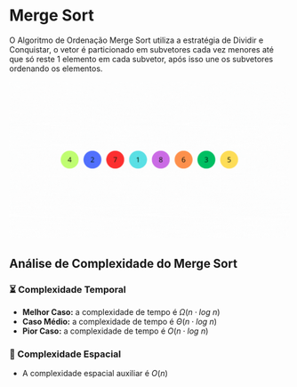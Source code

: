 # Merge Sort

O Algoritmo de Ordenação Merge Sort utiliza a estratégia de Dividir e Conquistar, o vetor é particionado em subvetores cada vez menores até que só reste 1 elemento em cada subvetor, após isso une os subvetores ordenando os elementos.

![](https://github.com/sc-math/Sort-Algorithms/blob/main/Merge%20Sort/merge_sort_example.gif)

## Análise de Complexidade do Merge Sort 

### ⏳ Complexidade Temporal
- **Melhor Caso:** a complexidade de tempo é $Ω(n \cdot log\ n)$
- **Caso Médio:** a complexidade de tempo é $Θ(n \cdot log\ n)$ 
- **Pior Caso:** a complexidade de tempo é $O(n \cdot log\ n)$

### 💽 Complexidade Espacial

- A complexidade espacial auxiliar é $O(n)$
